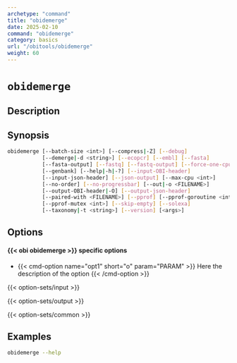 ```yaml
---
archetype: "command"
title: "obidemerge"
date: 2025-02-10
command: "obidemerge"
category: basics
url: "/obitools/obidemerge"
weight: 60
---
```


# `obidemerge`

## Description 



## Synopsis

```bash
obidemerge [--batch-size <int>] [--compress|-Z] [--debug]
           [--demerge|-d <string>] [--ecopcr] [--embl] [--fasta]
           [--fasta-output] [--fastq] [--fastq-output] [--force-one-cpu]
           [--genbank] [--help|-h|-?] [--input-OBI-header]
           [--input-json-header] [--json-output] [--max-cpu <int>]
           [--no-order] [--no-progressbar] [--out|-o <FILENAME>]
           [--output-OBI-header|-O] [--output-json-header]
           [--paired-with <FILENAME>] [--pprof] [--pprof-goroutine <int>]
           [--pprof-mutex <int>] [--skip-empty] [--solexa]
           [--taxonomy|-t <string>] [--version] [<args>]
```

## Options

#### {{< obi obidemerge >}} specific options

- {{< cmd-option name="opt1" short="o" param="PARAM" >}}
  Here the description of the option
  {{< /cmd-option >}}

{{< option-sets/input >}}

{{< option-sets/output >}}

{{< option-sets/common >}}

## Examples

```bash
obidemerge --help
```
